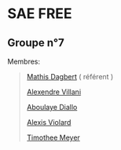 # SAE FREE

## Groupe n°7
Membres: 
> [Mathis Dagbert](mailto:mathis.dagbert@edu.univ-fcomte.fr) ( référent )   
> 
> [Alexendre Villani](mailto:alexandre.villani@edu.univ-fcomte.fr)
>
> [Aboulaye Diallo](mailto:abdoulaye.diallo02@edu.univ-fcomte.fr)
>
> [Alexis Violard](mailto:alexis.violard--wilbrett@edu.univ-fcomte.fr)
>
> [Timothee Meyer](timothee.meyer02@edu.univ-fcomte.fr)

